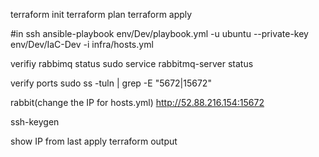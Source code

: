 terraform init
terraform plan
terraform apply

#in ssh
ansible-playbook env/Dev/playbook.yml -u ubuntu --private-key env/Dev/IaC-Dev -i infra/hosts.yml

verifiy rabbimq status
sudo service rabbitmq-server status

verify ports
sudo ss -tuln | grep -E "5672|15672"

rabbit(change the IP for hosts.yml)
http://52.88.216.154:15672

ssh-keygen

show IP from last apply
terraform output